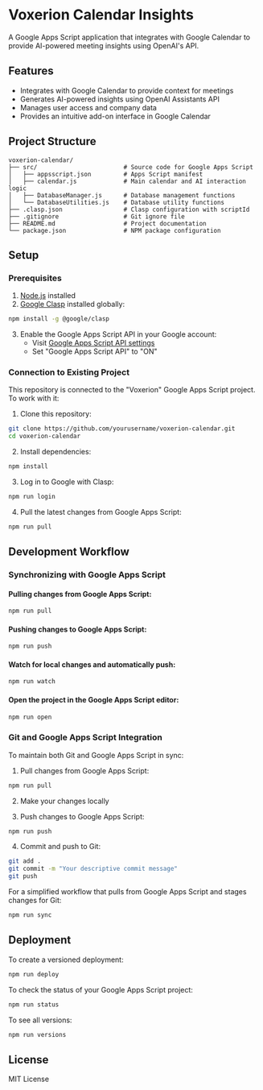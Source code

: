 # Voxerion Calendar Insights

A Google Apps Script application that integrates with Google Calendar to provide AI-powered meeting insights using OpenAI's API.

## Features

- Integrates with Google Calendar to provide context for meetings
- Generates AI-powered insights using OpenAI Assistants API
- Manages user access and company data
- Provides an intuitive add-on interface in Google Calendar

## Project Structure

```
voxerion-calendar/
├── src/                        # Source code for Google Apps Script
│   ├── appsscript.json         # Apps Script manifest
│   ├── calendar.js             # Main calendar and AI interaction logic
│   ├── DatabaseManager.js      # Database management functions
│   └── DatabaseUtilities.js    # Database utility functions
├── .clasp.json                 # Clasp configuration with scriptId
├── .gitignore                  # Git ignore file
├── README.md                   # Project documentation
└── package.json                # NPM package configuration
```

## Setup

### Prerequisites

1. [Node.js](https://nodejs.org/) installed
2. [Google Clasp](https://github.com/google/clasp) installed globally:

```bash
npm install -g @google/clasp
```

3. Enable the Google Apps Script API in your Google account:
   - Visit [Google Apps Script API settings](https://script.google.com/home/usersettings)
   - Set "Google Apps Script API" to "ON"

### Connection to Existing Project

This repository is connected to the "Voxerion" Google Apps Script project. To work with it:

1. Clone this repository:

```bash
git clone https://github.com/yourusername/voxerion-calendar.git
cd voxerion-calendar
```

2. Install dependencies:

```bash
npm install
```

3. Log in to Google with Clasp:

```bash
npm run login
```

4. Pull the latest changes from Google Apps Script:

```bash
npm run pull
```

## Development Workflow

### Synchronizing with Google Apps Script

#### Pulling changes from Google Apps Script:

```bash
npm run pull
```

#### Pushing changes to Google Apps Script:

```bash
npm run push
```

#### Watch for local changes and automatically push:

```bash
npm run watch
```

#### Open the project in the Google Apps Script editor:

```bash
npm run open
```

### Git and Google Apps Script Integration

To maintain both Git and Google Apps Script in sync:

1. Pull changes from Google Apps Script:
```bash
npm run pull
```

2. Make your changes locally

3. Push changes to Google Apps Script:
```bash
npm run push
```

4. Commit and push to Git:
```bash
git add .
git commit -m "Your descriptive commit message"
git push
```

For a simplified workflow that pulls from Google Apps Script and stages changes for Git:
```bash
npm run sync
```

## Deployment

To create a versioned deployment:

```bash
npm run deploy
```

To check the status of your Google Apps Script project:

```bash
npm run status
```

To see all versions:

```bash
npm run versions
```

## License

MIT License